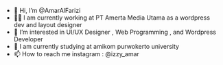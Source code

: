 - 👋 Hi, I’m @AmarAlFarizi
- 👩‍💻 I am currently working at PT Amerta Media Utama as a wordpress dev and layout designer
- 👀 I’m interested in UI/UX Designer , Web Programming , and Wordpress Developer
- 🌱 I am currently studying at amikom purwokerto university
- 📫 How to reach me instagram : @izzy_amar
  
